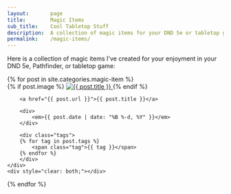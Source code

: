 ```yaml
---
layout:       page
title:        Magic Items
sub_title:    Cool Tabletop Stuff
description:  A collection of magic items for your DND 5e or tabletop game
permalink:    /magic-items/
---
```


Here is a collection of magic items I've created for your enjoyment in your DND 5e, Pathfinder, or tabletop game:

<div class="post-list">
{% for post in site.categories.magic-item %}
    <div class="post-list-post">
        {% if post.image %}
        <a href="{{ post.url }}" class="image-left" title="{{ post.title }}">
            <img src="{{ post.image }}" alt="{{ post.title }}" />
        </a>
        {% endif %}

        <a href="{{ post.url }}">{{ post.title }}</a>

        <div>
            <em>{{ post.date | date: "%B %-d, %Y" }}</em>
        </div>

        <div class="tags">
        {% for tag in post.tags %}
            <span class="tag">{{ tag }}</span>
        {% endfor %}
        </div>
    </div>
    <div style="clear: both;"></div>
{% endfor %}
</div>